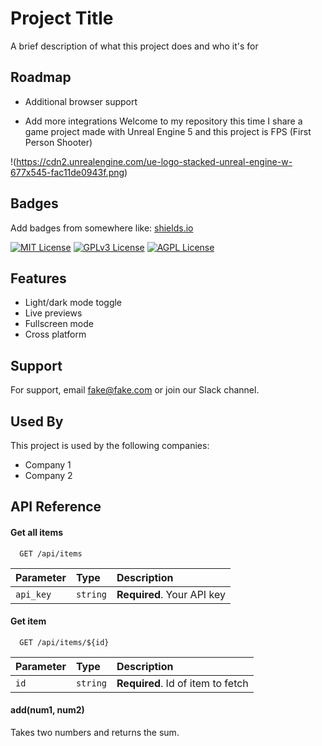 
# Project Title

A brief description of what this project does and who it's for


## Roadmap

- Additional browser support

- Add more integrations
Welcome to my repository this time I share a game project made with Unreal Engine 5 and this project is FPS (First Person Shooter)

!(https://cdn2.unrealengine.com/ue-logo-stacked-unreal-engine-w-677x545-fac11de0943f.png)


## Badges

Add badges from somewhere like: [shields.io](https://shields.io/)

[![MIT License](https://img.shields.io/badge/License-MIT-green.svg)](https://choosealicense.com/licenses/mit/)
[![GPLv3 License](https://img.shields.io/badge/License-GPL%20v3-yellow.svg)](https://opensource.org/licenses/)
[![AGPL License](https://img.shields.io/badge/license-AGPL-blue.svg)](http://www.gnu.org/licenses/agpl-3.0)


## Features

- Light/dark mode toggle
- Live previews
- Fullscreen mode
- Cross platform


## Support

For support, email fake@fake.com or join our Slack channel.


## Used By

This project is used by the following companies:

- Company 1
- Company 2


## API Reference

#### Get all items

```http
  GET /api/items
```

| Parameter | Type     | Description                |
| :-------- | :------- | :------------------------- |
| `api_key` | `string` | **Required**. Your API key |

#### Get item

```http
  GET /api/items/${id}
```

| Parameter | Type     | Description                       |
| :-------- | :------- | :-------------------------------- |
| `id`      | `string` | **Required**. Id of item to fetch |

#### add(num1, num2)

Takes two numbers and returns the sum.

